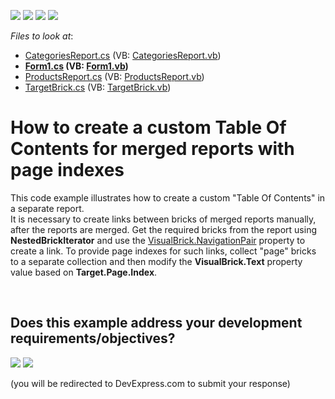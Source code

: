<!-- default badges list -->
![](https://img.shields.io/endpoint?url=https://codecentral.devexpress.com/api/v1/VersionRange/128599235/13.2.9%2B)
[![](https://img.shields.io/badge/Open_in_DevExpress_Support_Center-FF7200?style=flat-square&logo=DevExpress&logoColor=white)](https://supportcenter.devexpress.com/ticket/details/T328491)
[![](https://img.shields.io/badge/📖_How_to_use_DevExpress_Examples-e9f6fc?style=flat-square)](https://docs.devexpress.com/GeneralInformation/403183)
[![](https://img.shields.io/badge/💬_Leave_Feedback-feecdd?style=flat-square)](#does-this-example-address-your-development-requirementsobjectives)
<!-- default badges end -->
<!-- default file list -->
*Files to look at*:

* [CategoriesReport.cs](./CS/CustomTableOfContents/CategoriesReport.cs) (VB: [CategoriesReport.vb](./VB/CustomTableOfContents/CategoriesReport.vb))
* **[Form1.cs](./CS/CustomTableOfContents/Form1.cs) (VB: [Form1.vb](./VB/CustomTableOfContents/Form1.vb))**
* [ProductsReport.cs](./CS/CustomTableOfContents/ProductsReport.cs) (VB: [ProductsReport.vb](./VB/CustomTableOfContents/ProductsReport.vb))
* [TargetBrick.cs](./CS/CustomTableOfContents/TargetBrick.cs) (VB: [TargetBrick.vb](./VB/CustomTableOfContents/TargetBrick.vb))
<!-- default file list end -->
# How to create a custom Table Of Contents for merged reports with page indexes


This code example illustrates how to create a custom "Table Of Contents" in a separate report. <br>It is necessary to create links between bricks of merged reports manually, after the reports are merged. Get the required bricks from the report using <strong>NestedBrickIterator</strong> and use the <a href="https://documentation.devexpress.com/#CoreLibraries/DevExpressXtraPrintingVisualBrick_NavigationPairtopic">VisualBrick.NavigationPair</a> property to create a link. To provide page indexes for such links, collect "page" bricks to a separate collection and then modify the <strong>VisualBrick.Text</strong> property value based on <strong>Target.Page.Index</strong>.

<br/>


<!-- feedback -->
## Does this example address your development requirements/objectives?

[<img src="https://www.devexpress.com/support/examples/i/yes-button.svg"/>](https://www.devexpress.com/support/examples/survey.xml?utm_source=github&utm_campaign=reporting-winforms-custom-table-of-contents&~~~was_helpful=yes) [<img src="https://www.devexpress.com/support/examples/i/no-button.svg"/>](https://www.devexpress.com/support/examples/survey.xml?utm_source=github&utm_campaign=reporting-winforms-custom-table-of-contents&~~~was_helpful=no)

(you will be redirected to DevExpress.com to submit your response)
<!-- feedback end -->
